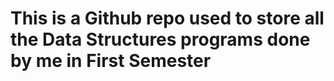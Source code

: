 # This is a Github repo used to store all the Data Structures programs done by me in First Semester

